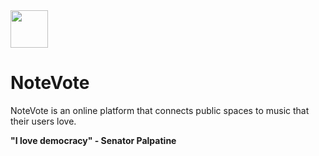  <img src="https://user-images.githubusercontent.com/43398149/188796531-2cf70461-c5b3-40c4-922f-4726b15db3fe.png" height="60">

 # NoteVote

 NoteVote is an online platform that connects public spaces to music that their users love. 

 **"I love democracy" - Senator Palpatine**

